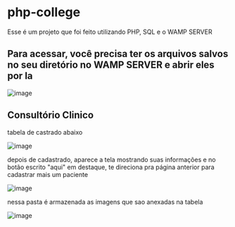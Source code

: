 # php-college
Esse é um projeto que foi feito utilizando PHP, SQL e o WAMP SERVER


## Para acessar, você precisa ter os arquivos salvos no seu diretório no WAMP SERVER e abrir eles por la 
![image](https://user-images.githubusercontent.com/121894013/219904063-873f1fd8-c7d7-4733-be47-42fbfa3be922.png)


## Consultório Clinico 
tabela de castrado abaixo 

![image](https://user-images.githubusercontent.com/121894013/219903878-c6893e44-803d-4cba-aff4-991e5624cd66.png)


depois de cadastrado, aparece a tela mostrando suas informações e no botão escrito "aqui" em destaque, te direciona pra página anterior para cadastrar mais um paciente


![image](https://user-images.githubusercontent.com/121894013/219903857-82e86461-91f2-46ee-b0ff-4eb451cf8091.png)

nessa pasta é armazenada as imagens que sao anexadas na tabela


![image](https://user-images.githubusercontent.com/121894013/219903898-f433a517-87b4-4e09-af9a-f00906f58641.png)

